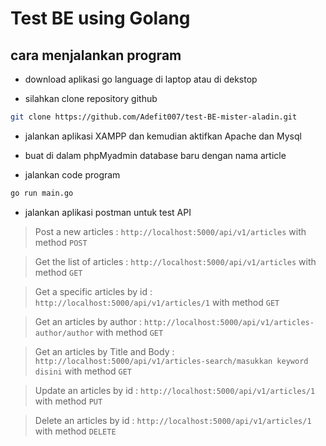 # Test BE using Golang

## cara menjalankan program

- download aplikasi go language di laptop atau di dekstop

- silahkan clone repository github

```bash
git clone https://github.com/Adefit007/test-BE-mister-aladin.git
```

- jalankan aplikasi XAMPP dan kemudian aktifkan Apache dan Mysql

- buat di dalam phpMyadmin database baru dengan nama article

- jalankan code program

```bash
go run main.go
```

- jalankan aplikasi postman untuk test API

> Post a new articles : `http://localhost:5000/api/v1/articles` with method `POST`

> Get the list of articles : `http://localhost:5000/api/v1/articles` with method `GET`

> Get a specific articles by id : `http://localhost:5000/api/v1/articles/1` with method `GET`

> Get an articles by author : `http://localhost:5000/api/v1/articles-author/author` with method `GET`

> Get an articles by Title and Body : `http://localhost:5000/api/v1/articles-search/masukkan keyword disini` with method `GET`

> Update an articles by id : `http://localhost:5000/api/v1/articles/1` with method `PUT`

> Delete an articles by id : `http://localhost:5000/api/v1/articles/1` with method `DELETE`
